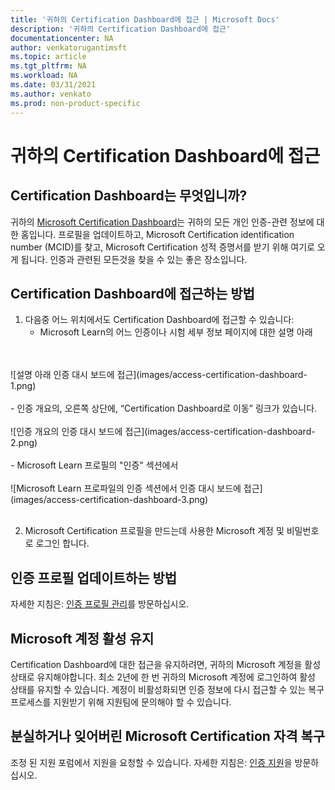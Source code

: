 ```yaml
---
title: '귀하의 Certification Dashboard에 접근 | Microsoft Docs'
description: '귀하의 Certification Dashboard에 접근' 
documentationcenter: NA 
author: venkatorugantimsft
ms.topic: article
ms.tgt_pltfrm: NA
ms.workload: NA
ms.date: 03/31/2021
ms.author: venkato
ms.prod: non-product-specific
---
```

# 귀하의 Certification Dashboard에 접근

## Certification Dashboard는 무엇입니까?

귀하의 [Microsoft Certification Dashboard](https://www.microsoft.com/learning/dashboard.aspx)는 귀하의 모든 개인 인증-관련 정보에 대한 홈입니다. 프로필을 업데이트하고, Microsoft Certification identification number (MCID)를 찾고, Microsoft Certification 성적 증명서를 받기 위해 여기로 오게 됩니다. 인증과 관련된 모든것을 찾을 수 있는 좋은 장소입니다.  

## Certification Dashboard에 접근하는 방법

1. 다음중 어느 위치에서도 Certification Dashboard에 접근할 수 있습니다:
    - Microsoft Learn의 어느 인증이나 시험 세부 정보 페이지에 대한 설명 아래
<br/>
<br/>
![설명 아래 인증 대시 보드에 접근](images/access-certification-dashboard-1.png)
<br/>
<br/>
    - 인증 개요의, 오른쪽 상단에, “Certification Dashboard로 이동” 링크가 있습니다. 
<br/>
<br/>
![인증 개요의 인증 대시 보드에 접근](images/access-certification-dashboard-2.png)
<br/>
<br/>
    - Microsoft Learn 프로필의 "인증" 섹션에서
<br/>
<br/>
![Microsoft Learn 프로파일의 인증 섹션에서 인증 대시 보드에 접근](images/access-certification-dashboard-3.png)
<br/>
<br/>

2. Microsoft Certification 프로필을 만드는데 사용한 Microsoft 계정 및 비밀번호로 로그인 합니다. 

## 인증 프로필 업데이트하는 방법 

자세한 지침은: [인증 프로필 관리](/learn/certifications/manage-certification-profile)를 방문하십시오.

## Microsoft 계정 활성 유지

Certification Dashboard에 대한 접근을 유지하려면, 귀하의 Microsoft 계정을 활성 상태로 유지해야합니다. 최소 2년에 한 번 귀하의 Microsoft 계정에 로그인하여 활성 상태를 유지할 수 있습니다. 계정이 비활성화되면 인증 정보에 다시 접근할 수 있는 복구 프로세스를 지원받기 위해 지원팀에 문의해야 할 수 있습니다.  

## 분실하거나 잊어버린 Microsoft Certification 자격 복구 

조정 된 지원 포럼에서 지원을 요청할 수 있습니다. 자세한 지침은: [인증 지원](/learn/certifications/help)을 방문하십시오.